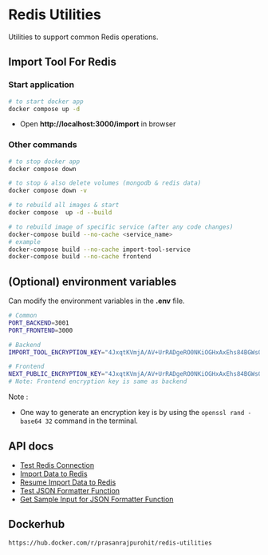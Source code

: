 # Redis Utilities

Utilities to support common Redis operations.

## Import Tool For Redis

### Start application

```sh
# to start docker app
docker compose up -d
```

- Open **http://localhost:3000/import** in browser

### Other commands

```sh
# to stop docker app
docker compose down

# to stop & also delete volumes (mongodb & redis data)
docker compose down -v

# to rebuild all images & start
docker compose  up -d --build

# to rebuild image of specific service (after any code changes)
docker-compose build --no-cache <service_name>
# example
docker-compose build --no-cache import-tool-service
docker-compose build --no-cache frontend
```

## (Optional) environment variables

Can modify the environment variables in the **.env** file.

```sh title="./.env"
# Common
PORT_BACKEND=3001
PORT_FRONTEND=3000

# Backend
IMPORT_TOOL_ENCRYPTION_KEY="4JxqtKVmjA/AV+UrRADgeRO0NKiOGHxAxEhs84BGWsQ="

# Frontend
NEXT_PUBLIC_ENCRYPTION_KEY="4JxqtKVmjA/AV+UrRADgeRO0NKiOGHxAxEhs84BGWsQ="
# Note: Frontend encryption key is same as backend
```

Note :

- One way to generate an encryption key is by using the `openssl rand -base64 32` command in the terminal.

## API docs

- [Test Redis Connection](./docs/api/test-redis-connection.md)
- [Import Data to Redis](./docs/api/import-data-to-redis.md)
- [Resume Import Data to Redis](./docs/api/resume-import-data-to-redis.md)
- [Test JSON Formatter Function](./docs/api/test-json-formatter-fn.md)
- [Get Sample Input for JSON Formatter Function ](./docs/api/get-sample-input-for-json-formatter-fn.md)

## Dockerhub

`https://hub.docker.com/r/prasanrajpurohit/redis-utilities`
